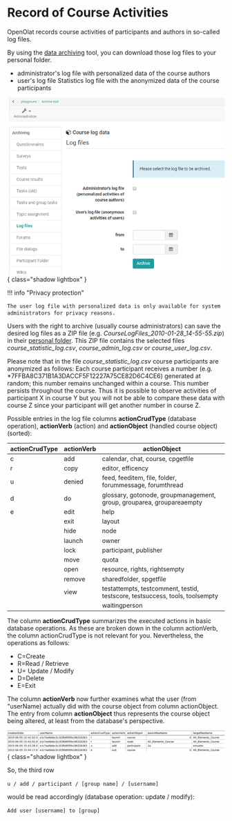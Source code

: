 # Record of Course Activities

OpenOlat records course activities of participants and authors in so-called log files.

By using the [data archiving](Using_Course_Tools.md#data-archiving-tool--archive) tool, you can download those log files to your personal folder.

* administrator's log file with personalized data of the course authors
* user's log file Statistics log file with the anonymized data of the course participants


![log file](assets/log_files.png){ class="shadow lightbox" }

!!! info "Privacy protection"

    The user log file with personalized data is only available for system administrators for privacy reasons.

Users with the right to archive (usually course administrators) can save the desired log files as a ZIP file (e.g. _CourseLogFiles_2010-01-28_14-55-55.zip_) in their [personal folder](../personal_menu/Personal_folders.md). This ZIP file contains the selected files _course_statistic_log.csv_, _course_admin_log.csv_ or _course_user_log.csv_.

Please note that in the file _course_statistic_log.csv_ course participants are anonymized as follows:
Each course participant receives a number (e.g. *7FFBA8C371B1A3DACCF5F12227A75CE82D6C4CE6) generated at random; this number remains unchanged within a course. This number persists throughout the course. Thus it is possible to observe activities of participant X in course Y but you will not be able to compare these data with course Z since your participant will get another number in course Z.

Possible entries in the log file columns **actionCrudType** (database operation), **actionVerb** (action) and **actionObject** (handled course object)(sorted):

actionCrudType| actionVerb| actionObject  
---|---|---  
c | add | calendar, chat, course, cpgetfile
r | copy | editor, efficency
u | denied | feed, feeditem, file, folder, forummessage, forumthread
d | do | glossary, gotonode, groupmanagement, group, grouparea, groupareaempty
e | edit | help
|  | exit | layout
|  | hide | node
|  | launch | owner
|  | lock | participant, publisher
|  | move | quota
|  | open | resource, rights, rightsempty
|  | remove | sharedfolder, spgetfile
|  | view | testattempts, testcomment, testid, testscore, testsuccess, tools, toolsempty
|  |  | waitingperson
  
The column **actionCrudType** summarizes the executed actions in basic database operations. As these are broken down in the column actionVerb, the column actionCrudType is not relevant for you. Nevertheless, the operations as follows:

* C=Create
* R=Read / Retrieve
* U= Update / Modify
* D=Delete
* E=Exit

The column **actionVerb** now further examines what the user (from "userName) actually did with the course object from column actionObject. The entry from column **actionObject** thus represents the course object being altered, at least from the database's perspective.

![](assets/course_statistic_log.gif){ class="shadow lightbox" }

So, the third row

`u / add / participant / [group name] / [username]`

would be read accordingly (database operation: update / modify):

`Add user [username] to [group]`


